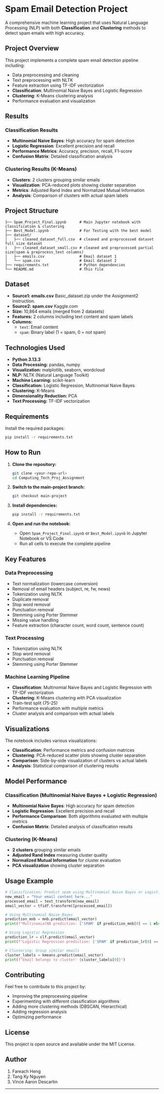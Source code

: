 # Spam Email Detection Project

A comprehensive machine learning project that uses Natural Language Processing (NLP) with both **Classification** and **Clustering** methods to detect spam emails with high accuracy.

## Project Overview

This project implements a complete spam email detection pipeline including:
- Data preprocessing and cleaning
- Text preprocessing with NLTK
- Feature extraction using TF-IDF vectorization
- **Classification**: Multinomial Naive Bayes and Logistic Regression
- **Clustering**: K-Means clustering analysis
- Performance evaluation and visualization

## Results

### Classification Results
- **Multinomial Naive Bayes**: High accuracy for spam detection
- **Logistic Regression**: Excellent precision and recall
- **Performance Metrics**: Accuracy, precision, recall, F1-score
- **Confusion Matrix**: Detailed classification analysis

### Clustering Results (K-Means)
- **Clusters**: 2 clusters grouping similar emails
- **Visualization**: PCA-reduced plots showing cluster separation
- **Metrics**: Adjusted Rand Index and Normalized Mutual Information
- **Analysis**: Comparison of clusters with actual spam labels

## Project Structure

```
├── Spam_Project_Final.ipynb      # Main Jupyter notebook with classification & clustering
├── Best_Model.ipynb              # For Testing with the best model         
├── dataset/
│   ├── cleaned_dataset_full.csv  # cleaned and preprocessed dataset full size dataset
|   ├── cleaned_dataset_small.csv # cleaned and preprocessed partial size(spam & preprocess_text columns) 
│   ├── emails.csv                # Email dataset 1
│   └── spam.csv                  # Email dataset 2
├── requirements.txt              # Python dependencies
└── README.md                     # This file
```

## Dataset

- **Source1: emails.csv** Basic_dataset.zip under the Assignment2 Instruction.
- **Source2: spam.csv** Kaggle.com
- **Size:** 10,864 emails (merged from 2 datasets)
- **Features:** 2 columns including text content and spam labels
- **Columns:**
  - `text`: Email content
  - `spam`: Binary label (1 = spam, 0 = not spam)

## Technologies Used

- **Python 3.13.3**
- **Data Processing:** pandas, numpy
- **Visualization:** matplotlib, seaborn, wordcloud
- **NLP:** NLTK (Natural Language Toolkit)
- **Machine Learning:** scikit-learn
- **Classification:** Logistic Regression, Multinomial Naive Bayes
- **Clustering:** K-Means
- **Dimensionality Reduction:** PCA
- **Text Processing:** TF-IDF vectorization

## Requirements

Install the required packages:

```bash
pip install -r requirements.txt
```

## How to Run

1. **Clone the repository:**
   ```bash
   git clone <your-repo-url>
   cd Computing_Tech_Proj_Assignment
   ```

2. **Switch to the main-project branch:**
   ```bash
   git checkout main-project
   ```

3. **Install dependencies:**
   ```bash
   pip install -r requirements.txt
   ```

4. **Open and run the notebook:**
   - Open `Spam_Project_Final.ipynb` or `Best_Model.ipynb` in Jupyter Notebook or VS Code
   - Run all cells to execute the complete pipeline

## Key Features

### Data Preprocessing
- Text normalization (lowercase conversion)
- Removal of email headers (subject, re, fw, news)
- Tokenization using NLTK
- Duplicate removal
- Stop word removal
- Punctuation removal
- Stemming using Porter Stemmer
- Missing value handling
- Feature extraction (character count, word count, sentence count)

### Text Processing
- Tokenization using NLTK
- Stop word removal
- Punctuation removal
- Stemming using Porter Stemmer

### Machine Learning Pipeline
- **Classification**: Multinomial Naive Bayes and Logistic Regression with TF-IDF vectorization
- **Clustering**: K-Means clustering with PCA visualization
- Train-test split (75-25)
- Performance evaluation with multiple metrics
- Cluster analysis and comparison with actual labels

## Visualizations

The notebook includes various visualizations:
- **Classification**: Performance metrics and confusion matrices
- **Clustering**: PCA-reduced scatter plots showing cluster separation
- **Comparison**: Side-by-side visualization of clusters vs actual labels
- **Analysis**: Statistical comparison of clustering results

## Model Performance

### Classification (Multinomial Naive Bayes + Logistic Regression)
- **Multinomial Naive Bayes**: High accuracy for spam detection
- **Logistic Regression**: Excellent precision and recall
- **Performance Comparison**: Both algorithms evaluated with multiple metrics
- **Confusion Matrix**: Detailed analysis of classification results

### Clustering (K-Means)
- **2 clusters** grouping similar emails
- **Adjusted Rand Index** measuring cluster quality
- **Normalized Mutual Information** for cluster evaluation
- **PCA visualization** showing cluster separation

## Usage Example

```python
# Classification: Predict spam using Multinomial Naive Bayes or Logistic Regression
new_email = "Your email content here..."
processed_email = text_transform(new_email)
email_vector = tfidf.transform([processed_email])

# Using Multinomial Naive Bayes
prediction_mnb = mnb.predict(email_vector)
print(f"MultinomialNB prediction: {'SPAM' if prediction_mnb[0] == 1 else 'NOT SPAM'}")

# Using Logistic Regression
prediction_lr = clf.predict(email_vector)
print(f"Logistic Regression prediction: {'SPAM' if prediction_lr[0] == 1 else 'NOT SPAM'}")

# Clustering: Group similar emails
cluster_labels = kmeans.predict(email_vector)
print(f"Email belongs to cluster: {cluster_labels[0]}")
```

## Contributing

Feel free to contribute to this project by:
- Improving the preprocessing pipeline
- Experimenting with different classification algorithms
- Adding more clustering methods (DBSCAN, Hierarchical)
- Adding regression analysis
- Optimizing performance

## License

This project is open source and available under the MIT License.

## Author

1. Fareach Heng 
2. Tang Ky Nguyen
3. Vince Aaron Descartin

----------------------------------------------------------------------------------------------------------------

